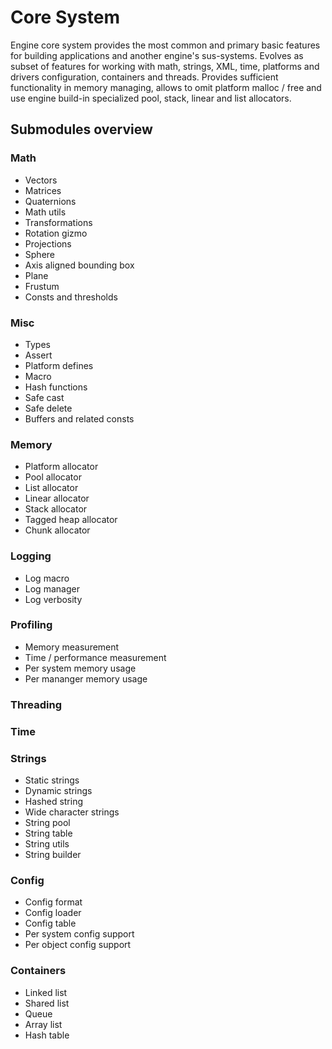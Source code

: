# Core System

Engine core system provides the most common and primary basic features for building applications and another engine's sus-systems. Evolves as subset of features for working with math, strings, XML, time, platforms and drivers configuration,
containers and threads. Provides sufficient functionality in memory managing, allows to omit platform malloc / free
and use engine build-in specialized pool, stack, linear and list allocators. 

## Submodules overview

### Math

* Vectors
* Matrices
* Quaternions
* Math utils
* Transformations
* Rotation gizmo
* Projections
* Sphere
* Axis aligned bounding box
* Plane
* Frustum
* Consts and thresholds

### Misc

* Types
* Assert
* Platform defines
* Macro
* Hash functions
* Safe cast
* Safe delete
* Buffers and related consts

### Memory

* Platform allocator
* Pool allocator
* List allocator
* Linear allocator
* Stack allocator
* Tagged heap allocator
* Chunk allocator

### Logging

* Log macro
* Log manager
* Log verbosity

### Profiling

* Memory measurement
* Time / performance measurement
* Per system memory usage
* Per mananger memory usage

### Threading

### Time

### Strings

* Static strings
* Dynamic strings
* Hashed string
* Wide character strings
* String pool
* String table
* String utils
* String builder

### Config

* Config format
* Config loader
* Config table
* Per system config support
* Per object config support

### Containers

* Linked list
* Shared list
* Queue
* Array list
* Hash table
